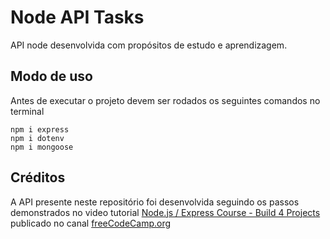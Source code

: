# Node API Tasks
API node desenvolvida com propósitos de estudo e aprendizagem. 

## Modo de uso
Antes de executar o projeto devem ser rodados os seguintes comandos no terminal 

~~~
npm i express
npm i dotenv
npm i mongoose
~~~

## Créditos
A API presente neste repositório foi desenvolvida seguindo os passos demonstrados no video tutorial [Node.js / Express Course - Build 4 Projects
](https://youtu.be/qwfE7fSVaZM)  publicado no canal [freeCodeCamp.org
](https://www.youtube.com/channel/UC8butISFwT-Wl7EV0hUK0BQ) 
